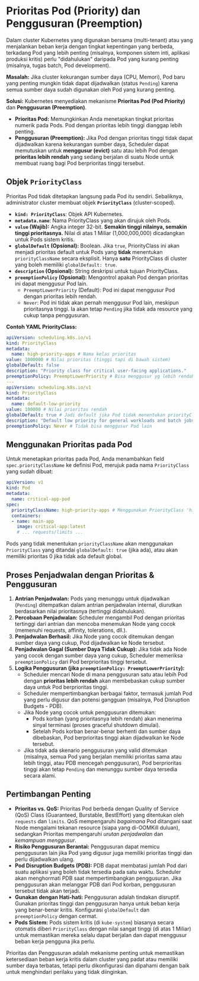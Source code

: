 # Prioritas Pod (Priority) dan Penggusuran (Preemption)

Dalam cluster Kubernetes yang digunakan bersama (multi-tenant) atau yang menjalankan beban kerja dengan tingkat kepentingan yang berbeda, terkadang Pod yang lebih penting (misalnya, komponen sistem inti, aplikasi produksi kritis) perlu "didahulukan" daripada Pod yang kurang penting (misalnya, tugas batch, Pod development).

**Masalah:** Jika cluster kekurangan sumber daya (CPU, Memori), Pod baru yang penting mungkin tidak dapat dijadwalkan (status `Pending`) karena semua sumber daya sudah digunakan oleh Pod yang kurang penting.

**Solusi:** Kubernetes menyediakan mekanisme **Prioritas Pod (Pod Priority)** dan **Penggusuran (Preemption)**.

*   **Prioritas Pod:** Memungkinkan Anda menetapkan tingkat prioritas numerik pada Pods. Pod dengan prioritas lebih tinggi dianggap lebih penting.
*   **Penggusuran (Preemption):** Jika Pod dengan prioritas tinggi tidak dapat dijadwalkan karena kekurangan sumber daya, Scheduler dapat memutuskan untuk **menggusur (evict)** satu atau lebih Pod dengan **prioritas lebih rendah** yang sedang berjalan di suatu Node untuk membuat ruang bagi Pod berprioritas tinggi tersebut.

## Objek `PriorityClass`

Prioritas Pod tidak ditetapkan langsung pada Pod itu sendiri. Sebaliknya, administrator cluster membuat objek **`PriorityClass`** (cluster-scoped).

*   **`kind: PriorityClass`**: Objek API Kubernetes.
*   **`metadata.name`**: Nama PriorityClass yang akan dirujuk oleh Pods.
*   **`value` (Wajib):** Angka integer 32-bit. **Semakin tinggi nilainya, semakin tinggi prioritasnya.** Nilai di atas 1 Miliar (1,000,000,000) dicadangkan untuk Pods sistem kritis.
*   **`globalDefault` (Opsional):** Boolean. Jika `true`, PriorityClass ini akan menjadi prioritas default untuk Pods yang **tidak** menentukan `priorityClassName` secara eksplisit. Hanya **satu** PriorityClass di cluster yang boleh memiliki `globalDefault: true`.
*   **`description` (Opsional):** String deskripsi untuk tujuan PriorityClass.
*   **`preemptionPolicy` (Opsional):** Mengontrol apakah Pod dengan prioritas ini dapat menggusur Pod lain.
    *   `PreemptLowerPriority` (Default): Pod ini dapat menggusur Pod dengan prioritas lebih rendah.
    *   `Never`: Pod ini tidak akan pernah menggusur Pod lain, meskipun prioritasnya tinggi. Ia akan tetap `Pending` jika tidak ada resource yang cukup tanpa penggusuran.

**Contoh YAML PriorityClass:**

```yaml
apiVersion: scheduling.k8s.io/v1
kind: PriorityClass
metadata:
  name: high-priority-apps # Nama kelas prioritas
value: 1000000 # Nilai prioritas (tinggi tapi di bawah sistem)
globalDefault: false
description: "Priority class for critical user-facing applications."
preemptionPolicy: PreemptLowerPriority # Bisa menggusur yg lebih rendah
---
apiVersion: scheduling.k8s.io/v1
kind: PriorityClass
metadata:
  name: default-low-priority
value: 100000 # Nilai prioritas rendah
globalDefault: true # Jadi default jika Pod tidak menentukan priorityClassName
description: "Default low priority for general workloads and batch jobs."
preemptionPolicy: Never # Tidak bisa menggusur Pod lain
```

## Menggunakan Prioritas pada Pod

Untuk menetapkan prioritas pada Pod, Anda menambahkan field `spec.priorityClassName` ke definisi Pod, merujuk pada nama `PriorityClass` yang sudah dibuat:

```yaml
apiVersion: v1
kind: Pod
metadata:
  name: critical-app-pod
spec:
  priorityClassName: high-priority-apps # Menggunakan PriorityClass 'high-priority-apps'
  containers:
  - name: main-app
    image: critical-app:latest
    # ... requests/limits ...
```

Pods yang tidak menentukan `priorityClassName` akan menggunakan `PriorityClass` yang ditandai `globalDefault: true` (jika ada), atau akan memiliki prioritas 0 jika tidak ada default global.

## Proses Penjadwalan dengan Prioritas & Penggusuran

1.  **Antrian Penjadwalan:** Pods yang menunggu untuk dijadwalkan (`Pending`) ditempatkan dalam antrian penjadwalan internal, diurutkan berdasarkan nilai prioritasnya (tertinggi didahulukan).
2.  **Percobaan Penjadwalan:** Scheduler mengambil Pod dengan prioritas tertinggi dari antrian dan mencoba menemukan Node yang cocok (memenuhi requests, affinity, tolerations, dll.).
3.  **Penjadwalan Berhasil:** Jika Node yang cocok ditemukan dengan sumber daya yang cukup, Pod dijadwalkan ke Node tersebut.
4.  **Penjadwalan Gagal (Sumber Daya Tidak Cukup):** Jika tidak ada Node yang cocok dengan sumber daya yang cukup, Scheduler memeriksa `preemptionPolicy` dari Pod berprioritas tinggi tersebut.
5.  **Logika Penggusuran (jika `preemptionPolicy: PreemptLowerPriority`):**
    *   Scheduler mencari Node di mana penggusuran satu atau lebih Pod dengan **prioritas lebih rendah** akan membebaskan cukup sumber daya untuk Pod berprioritas tinggi.
    *   Scheduler mempertimbangkan berbagai faktor, termasuk jumlah Pod yang perlu digusur dan potensi gangguan (misalnya, Pod Disruption Budgets - PDB).
    *   Jika Node yang cocok untuk penggusuran ditemukan:
        *   Pods korban (yang prioritasnya lebih rendah) akan menerima sinyal terminasi (proses graceful shutdown dimulai).
        *   Setelah Pods korban benar-benar berhenti dan sumber daya dibebaskan, Pod berprioritas tinggi akan dijadwalkan ke Node tersebut.
    *   Jika tidak ada skenario penggusuran yang valid ditemukan (misalnya, semua Pod yang berjalan memiliki prioritas sama atau lebih tinggi, atau PDB mencegah penggusuran), Pod berprioritas tinggi akan tetap `Pending` dan menunggu sumber daya tersedia secara alami.

## Pertimbangan Penting

*   **Prioritas vs. QoS:** Prioritas Pod berbeda dengan Quality of Service (QoS) Class (Guaranteed, Burstable, BestEffort) yang ditentukan oleh `requests` dan `limits`. QoS mempengaruhi *bagaimana* Pod ditangani saat Node mengalami tekanan resource (siapa yang di-OOMKill duluan), sedangkan Prioritas mempengaruhi *urutan penjadwalan* dan *kemampuan menggusur*.
*   **Risiko Penggusuran Berantai:** Penggusuran dapat memicu penggusuran lain jika Pod yang digusur juga memiliki prioritas tinggi dan perlu dijadwalkan ulang.
*   **Pod Disruption Budgets (PDB):** PDB dapat membatasi jumlah Pod dari suatu aplikasi yang boleh tidak tersedia pada satu waktu. Scheduler akan menghormati PDB saat mempertimbangkan penggusuran. Jika penggusuran akan melanggar PDB dari Pod korban, penggusuran tersebut tidak akan terjadi.
*   **Gunakan dengan Hati-hati:** Penggusuran adalah tindakan disruptif. Gunakan prioritas tinggi dan penggusuran hanya untuk beban kerja yang benar-benar kritis. Konfigurasi `globalDefault` dan `preemptionPolicy` dengan cermat.
*   **Pods Sistem:** Pods sistem kritis (di `kube-system`) biasanya secara otomatis diberi `PriorityClass` dengan nilai sangat tinggi (di atas 1 Miliar) untuk memastikan mereka selalu dapat berjalan dan dapat menggusur beban kerja pengguna jika perlu.

Prioritas dan Penggusuran adalah mekanisme penting untuk memastikan ketersediaan beban kerja kritis dalam cluster yang padat atau memiliki sumber daya terbatas, tetapi perlu dikonfigurasi dan dipahami dengan baik untuk menghindari perilaku yang tidak diinginkan.
